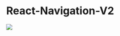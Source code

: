 # React-Navigation-V2

<img src="https://github.com/hankkuu/React-Native-Ex-Navigation-RNV2/blob/master/docs/react-navigation.mp4" />
